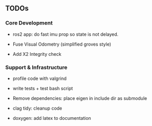 ## TODOs

### Core Development

- ros2 app: do fast imu prop so state is not delayed.

- Fuse Visual Odometry (simplified groves style)

- Add X2 Integrity check

### Support & Infrastructure

- profile code with valgrind

- write tests + test bash script

- Remove dependencies: place eigen in include dir as submodule

- clag tidy: cleanup code

- doxygen: add latex to documentation